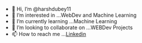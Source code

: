 - 👋 Hi, I’m @harshdubey11
- 👀 I’m interested in ...WebDev and Machine Learning
- 🌱 I’m currently learning ...Machine Learning
- 💞️ I’m looking to collaborate on ...WEBDev Projects
- 📫 How to reach me ...[Linkedin](https://www.linkedin.com/in/harsh-dubey11/)




